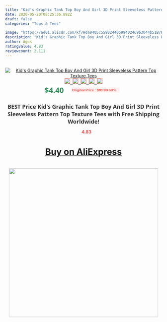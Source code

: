 ```yaml
---
title: "Kid's Graphic Tank Top Boy And Girl 3D Print Sleeveless Pattern Top Texture Tees"
date: 2020-05-20T08:25:36.892Z
draft: false
categories: "Tops & Tees"

image: "https://ae01.alicdn.com/kf/Hda9405c55802440599402469b3044b51B/Kid-s-Graphic-Tank-Top-Boy-And-Girl-3D-Print-Sleeveless-Pattern-Top-Texture-Tees.jpg"
description: "Kid's Graphic Tank Top Boy And Girl 3D Print Sleeveless Pattern Top Texture Tees"
author: Agus
ratingvalue: 4.83
reviewcount: 2.111
---
```

<br>
<div style="text-align: center;">
<a href="https://s.click.aliexpress.com/e/_9HiFBr" target="_blank" rel="nofollow noopener noreferrer"><img alt="Kid's Graphic Tank Top Boy And Girl 3D Print Sleeveless Pattern Top Texture Tees" class="magnifier-image" src="https://ae01.alicdn.com/kf/Hda9405c55802440599402469b3044b51B/Kid-s-Graphic-Tank-Top-Boy-And-Girl-3D-Print-Sleeveless-Pattern-Top-Texture-Tees.jpg_640x640.jpg">
<br>
<img style="border:1px solid salmon" src="https://ae01.alicdn.com/kf/Hda9405c55802440599402469b3044b51B/Kid-s-Graphic-Tank-Top-Boy-And-Girl-3D-Print-Sleeveless-Pattern-Top-Texture-Tees.jpg_120x120.jpg">&nbsp;&nbsp;<img style="border:1px solid salmon" src="https://ae01.alicdn.com/kf/H370fb4d734e641b984d360f345b0c62fr/Kid-s-Graphic-Tank-Top-Boy-And-Girl-3D-Print-Sleeveless-Pattern-Top-Texture-Tees.jpg_120x120.jpg">&nbsp;&nbsp;<img style="border:1px solid salmon" src="_120x120.jpg">&nbsp;&nbsp;<img style="border:1px solid salmon" src="_120x120.jpg">&nbsp;&nbsp;<img style="border:1px solid salmon" src="_120x120.jpg"></a></div><br0>
<div style="text-align: center;"><span style="background-color: white; border: 0px; box-sizing: border-box; color: seagreen; display: inline-block; font-family: &quot;open sans&quot; , &quot;arial&quot; , &quot;helvetica&quot; , sans-serif , &quot;heiti&quot;; font-size: 24px; font-stretch: inherit; font-weight: 700; line-height: inherit; margin: 0px 10px 0px 0px; padding: 0px; vertical-align: middle;">$4.40 </span>
<span style="background: rgb(255 , 241 , 241); border-radius: 3px; border: 0px; box-sizing: border-box; color: #ff4747; display: inline-block; font-family: inherit; font-size: 12px; font-stretch: inherit; font-style: inherit; font-variant: inherit; font-weight: 600; line-height: inherit; margin: 0px; padding: 2px 5px; transform: scale(0.9); vertical-align: middle;">Original Price : <b style="text-decoration: line-through;">$10.99 </b> 60%&nbsp;&nbsp;</span></div>
<h1 style="color: #333333; display: inline-block; font-family: &quot;open sans&quot; , &quot;arial&quot; , &quot;helvetica&quot; , sans-serif , &quot;heiti&quot;; font-size: 18px; font-stretch: inherit; font-weight: 700; text-align: center;">BEST Price Kid's Graphic Tank Top Boy And Girl 3D Print Sleeveless Pattern Top Texture Tees with Free Shipping Worldwide!</h1>
<div style="color: #ff4747; text-align: center;">
<img src="https://4.bp.blogspot.com/-M0ZcTcb-5uY/XleCXlxnR4I/AAAAAAAAAEc/OrjgMkXV1oMQFaCRZj5HQwOCBcu3w1FegCPcBGAYYCw/s1600/star.png" style="height: 15px;">&nbsp;<b>4.83</b></div>
<div class="button_cont" align="center"><a class="buynow_a" href="https://s.click.aliexpress.com/e/_9HiFBr" target="_blank" rel="nofollow noopener noreferrer"><H1>Buy on AliExpress</H1></a></div><br>
<div class="separator" style="clear: both; text-align: center;">
<img src="https://lh3.googleusercontent.com/-pTy5HemUv9M/XlePHvY0dAI/AAAAAAAAAE4/0nX5iRUoIWY8eMW9Dpxeirr157OZliDIgCLcBGAsYHQ/s1600/badge.gif" width="480">
</div>
